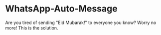 # WhatsApp-Auto-Message
Are you tired of sending "Eid Mubarak!" to everyone you know? Worry no more! This is the solution.
